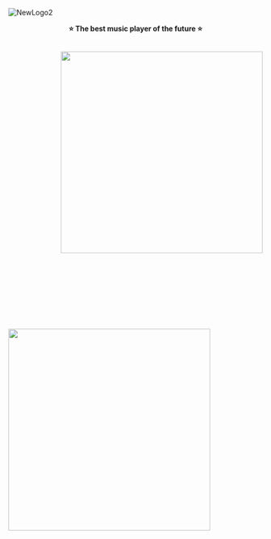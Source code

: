 ![NewLogo2](https://user-images.githubusercontent.com/67559040/176112902-96f7f963-9d7b-4d53-9740-87cf1e0a4632.png)
<p align="center">
<b>⭐️ The best music player of the future ⭐️</b>
</p><br>
<img align="right" style="width: 400px;"src="https://user-images.githubusercontent.com/67559040/183462196-4bfbc301-b338-4b2b-8d2d-3efc3d4861ec.png">
<img align="left" style="width: 400px; margin-top: 150px;"src="https://user-images.githubusercontent.com/67559040/183463830-737a1b6b-9863-42b3-828d-c3620c78282e.png">

